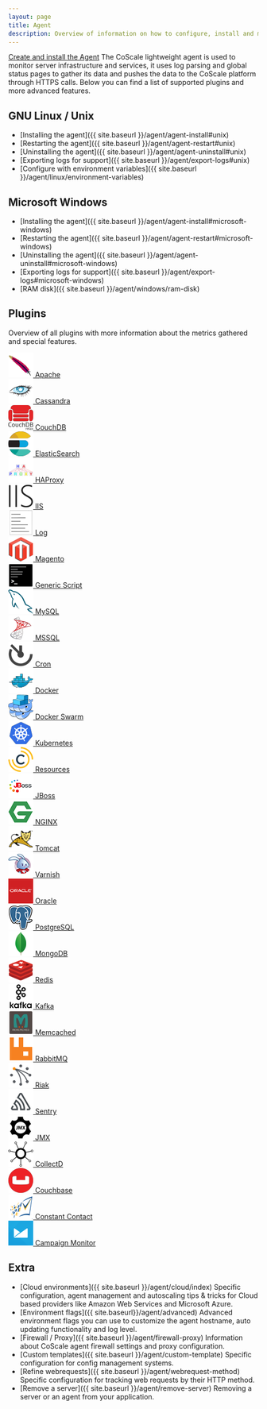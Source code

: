 ```yaml
---
layout: page
title: Agent
description: Overview of information on how to configure, install and maintain the CoScale agent.
---
```


<a href="{{ site.baseurl }}/agent/install" id="installation" class="btn btn-primary btn-lg pull-right">Create and install the Agent</a>
The CoScale lightweight agent is used to monitor server infrastructure and services, it uses log parsing and global status pages to gather its data and pushes the data to the CoScale platform through HTTPS calls. Below you can find a list of supported plugins and more advanced features.

## GNU Linux / Unix

* [Installing the agent]({{ site.baseurl }}/agent/agent-install#unix)
* [Restarting the agent]({{ site.baseurl }}/agent/agent-restart#unix)
* [Uninstalling the agent]({{ site.baseurl }}/agent/agent-uninstall#unix)
* [Exporting logs for support]({{ site.baseurl }}/agent/export-logs#unix)
* [Configure with environment variables]({{ site.baseurl }}/agent/linux/environment-variables)

## Microsoft Windows

* [Installing the agent]({{ site.baseurl }}/agent/agent-install#microsoft-windows)
* [Restarting the agent]({{ site.baseurl }}/agent/agent-restart#microsoft-windows)
* [Uninstalling the agent]({{ site.baseurl }}/agent/agent-uninstall#microsoft-windows)
* [Exporting logs for support]({{ site.baseurl }}/agent/export-logs#microsoft-windows)
* [RAM disk]({{ site.baseurl }}/agent/windows/ram-disk)

## Plugins
Overview of all plugins with more information about the metrics gathered and special features.

<div class="row">
    <div class="col-sm-3"><a href="{{ site.baseurl }}/agent/plugins/apache"><img src="/gfx/agent/apache.png" alt="Apache icon"> Apache</a></div>
    <div class="col-sm-3"><a href="{{ site.baseurl }}/agent/plugins/cassandra"><img src="/gfx/agent/cassandra.png" alt="Cassandra icon"> Cassandra</a></div>
    <div class="col-sm-3"><a href="{{ site.baseurl }}/agent/plugins/couchdb"><img src="/gfx/agent/couchdb.png" alt="CouchDb icon"> CouchDB</a></div>
    <div class="col-sm-3"><a href="{{ site.baseurl }}/agent/plugins/elasticsearch"><img src="/gfx/agent/elasticsearch.png" alt="ElasticSearch icon"> ElasticSearch</a></div>
    <div class="col-sm-3"><a href="{{ site.baseurl }}/agent/plugins/haproxy"><img src="/gfx/agent/haproxy.png" alt="HAProxy icon"> HAProxy</a></div>
    <div class="col-sm-3"><a href="{{ site.baseurl }}/agent/plugins/iis"><img src="/gfx/agent/iis.png" alt="IIS icon"> IIS</a></div>
    <div class="col-sm-3"><a href="{{ site.baseurl }}/agent/plugins/log"><img src="/gfx/agent/log_plugin.png" alt="Log icon"> Log</a></div>
    <div class="col-sm-3"><a href="{{ site.baseurl }}/agent/plugins/magento"><img src="/gfx/agent/magento.png" alt="Magento icon"> Magento</a></div>
    <div class="col-sm-3"><a href="{{ site.baseurl }}/custom-metrics/generic-script/index/"><img src="/gfx/agent/genericscript.png" alt="Script icon"> Generic Script</a></div>
    <div class="col-sm-3"><a href="{{ site.baseurl }}/agent/plugins/mysql"><img src="/gfx/agent/mysql.png" alt="Mysql icon"> MySQL</a></div>
    <div class="col-sm-3"><a href="{{ site.baseurl }}/agent/plugins/mssql"><img src="/gfx/agent/mssql.png" alt="Mssql icon"> MSSQL</a></div>
    <div class="col-sm-3"><a href="{{ site.baseurl }}/agent/plugins/cron"><img src="/gfx/agent/CRON.png" alt="Cron icon"> Cron</a></div>
    <div class="col-sm-3"><a href="{{ site.baseurl }}/agent/plugins/docker"><img src="/gfx/agent/docker.png" alt="Docker icon"> Docker</a></div>
    <div class="col-sm-3"><a href="{{ site.baseurl }}/agent/plugins/docker-swarm"><img src="/gfx/agent/dockerswarm.png" alt="Docker icon"> Docker Swarm</a></div>
    <div class="col-sm-3"><a href="{{ site.baseurl }}/agent/plugins/kubernetes"><img src="/gfx/agent/kubernetes.png" alt="Kubernetes icon"> Kubernetes</a></div>
    <div class="col-sm-3"><a href="{{ site.baseurl }}/agent/plugins/resources"><img src="/gfx/agent/resources.png" alt="Resources icon"> Resources</a></div>
    <div class="col-sm-3"><a href="{{ site.baseurl }}/agent/plugins/jboss"><img src="/gfx/agent/jboss.png" alt="JBoss icon"> JBoss</a></div>
    <div class="col-sm-3"><a href="{{ site.baseurl }}/agent/plugins/nginx"><img src="/gfx/agent/nginx.png" alt="NGINX icon"> NGINX</a></div>
    <div class="col-sm-3"><a href="{{ site.baseurl }}/agent/plugins/tomcat"><img src="/gfx/agent/tomcat.png" alt="Tomcat icon"> Tomcat</a></div>
    <div class="col-sm-3"><a href="{{ site.baseurl }}/agent/plugins/varnish"><img src="/gfx/agent/varnish.png" alt="Varnish icon"> Varnish</a></div>
    <div class="col-sm-3"><a href="{{ site.baseurl }}/agent/plugins/oracle"><img src="/gfx/agent/oracle.png" alt="Oracle icon"> Oracle</a></div>
    <div class="col-sm-3"><a href="{{ site.baseurl }}/agent/plugins/postgresql"><img src="/gfx/agent/postgresql.png" alt="PostgreSQL icon"> PostgreSQL</a></div>
    <div class="col-sm-3"><a href="{{ site.baseurl }}/agent/plugins/mongodb"><img src="/gfx/agent/mongodb.png" alt="MongoDB icon"> MongoDB</a></div>
    <div class="col-sm-3"><a href="{{ site.baseurl }}/agent/plugins/redis"><img src="/gfx/agent/redis.png" alt="Redis icon"> Redis</a></div>
    <div class="col-sm-3"><a href="{{ site.baseurl }}/agent/plugins/kafka"><img src="/gfx/agent/kafka.png" alt="Kafka icon"> Kafka</a></div>
    <div class="col-sm-3"><a href="{{ site.baseurl }}/agent/plugins/memcached"><img src="/gfx/agent/memcached.png" alt="Memcached icon"> Memcached</a></div>
    <div class="col-sm-3"><a href="{{ site.baseurl }}/agent/plugins/rabbitmq"><img src="/gfx/agent/rabbitmq.png" alt="RabbitMQ icon"> RabbitMQ</a></div>
    <div class="col-sm-3"><a href="{{ site.baseurl }}/agent/plugins/riak"><img src="/gfx/agent/riak.png" alt="Riak icon"> Riak</a></div>
    <div class="col-sm-3"><a href="{{ site.baseurl }}/agent/plugins/sentry"><img src="/gfx/agent/sentry.png" alt="Sentry icon"> Sentry</a></div>
    <div class="col-sm-3"><a href="{{ site.baseurl }}/agent/plugins/jmx"><img src="/gfx/agent/jmx.png" alt="JMX icon"> JMX</a></div>
    <div class="col-sm-3"><a href="{{ site.baseurl }}/agent/plugins/collectd"><img src="/gfx/agent/collectd.png" alt="CollectD icon"> CollectD</a></div>
    <div class="col-sm-3"><a href="{{ site.baseurl }}/agent/plugins/couchbase"><img src="/gfx/agent/couchbase.png" alt="Couchbase icon"> Couchbase</a></div>
    <div class="col-sm-3"><a href="{{ site.baseurl }}/agent/plugins/constantcontact"><img src="/gfx/agent/constant-contact.png" alt="Constant Contact icon"> Constant Contact</a></div>
    <div class="col-sm-3"><a href="{{ site.baseurl }}/agent/plugins/campaignmonitor"><img src="/gfx/agent/campaign-monitor.png" alt="Campaign Monitor icon"> Campaign Monitor</a></div>
</div>

## Extra

* [Cloud environments]({{ site.baseurl }}/agent/cloud/index)
    Specific configuration, agent management and autoscaling tips & tricks for Cloud based providers like Amazon Web Services and Microsoft Azure.
* [Environment flags]({{ site.baseurl}}/agent/advanced)
    Advanced environment flags you can use to customize the agent hostname, auto updating functionality and log level.
* [Firewall / Proxy]({{ site.baseurl }}/agent/firewall-proxy)
    Information about CoScale agent firewall settings and proxy configuration.
* [Custom templates]({{ site.baseurl }}/agent/custom-template)
    Specific configuration for config management systems.
* [Refine webrequests]({{ site.baseurl }}/agent/webrequest-method)
    Specific configuration for tracking web requests by their HTTP method.
* [Remove a server]({{ site.baseurl }}/agent/remove-server)
    Removing a server or an agent from your application.
